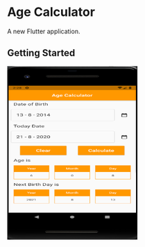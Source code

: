# Age Calculator

A new Flutter application.

## Getting Started

  <img align="center" width="300" height="400" src="/Age_Calculator/Pictures/img.png"><br >
